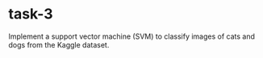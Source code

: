# task-3
Implement a support vector machine (SVM) to classify images of cats and dogs from the Kaggle dataset.
